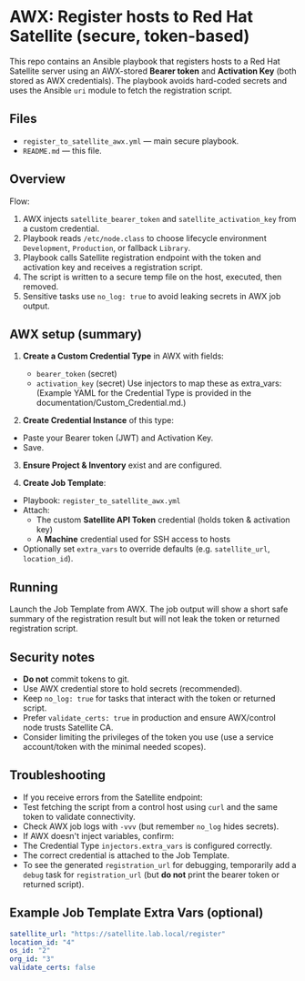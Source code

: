 # AWX: Register hosts to Red Hat Satellite (secure, token-based)

This repo contains an Ansible playbook that registers hosts to a Red Hat Satellite server using an AWX-stored **Bearer token** and **Activation Key** (both stored as AWX credentials). The playbook avoids hard-coded secrets and uses the Ansible `uri` module to fetch the registration script.

## Files
- `register_to_satellite_awx.yml` — main secure playbook.
- `README.md` — this file.

## Overview
Flow:
1. AWX injects `satellite_bearer_token` and `satellite_activation_key` from a custom credential.
2. Playbook reads `/etc/node.class` to choose lifecycle environment `Development`, `Production`, or fallback `Library`.
3. Playbook calls Satellite registration endpoint with the token and activation key and receives a registration script.
4. The script is written to a secure temp file on the host, executed, then removed.
5. Sensitive tasks use `no_log: true` to avoid leaking secrets in AWX job output.

## AWX setup (summary)
1. **Create a Custom Credential Type** in AWX with fields:
   - `bearer_token` (secret)
   - `activation_key` (secret)
   Use injectors to map these as extra_vars:
(Example YAML for the Credential Type is provided in the documentation/Custom_Credential.md.)

2. **Create Credential Instance** of this type:
- Paste your Bearer token (JWT) and Activation Key.
- Save.

3. **Ensure Project & Inventory** exist and are configured.

4. **Create Job Template**:
- Playbook: `register_to_satellite_awx.yml`
- Attach:
  - The custom **Satellite API Token** credential (holds token & activation key)
  - A **Machine** credential used for SSH access to hosts
- Optionally set `extra_vars` to override defaults (e.g. `satellite_url`, `location_id`).

## Running
Launch the Job Template from AWX. The job output will show a short safe summary of the registration result but will not leak the token or returned registration script.

## Security notes
- **Do not** commit tokens to git.
- Use AWX credential store to hold secrets (recommended).
- Keep `no_log: true` for tasks that interact with the token or returned script.
- Prefer `validate_certs: true` in production and ensure AWX/control node trusts Satellite CA.
- Consider limiting the privileges of the token you use (use a service account/token with the minimal needed scopes).

## Troubleshooting
- If you receive errors from the Satellite endpoint:
- Test fetching the script from a control host using `curl` and the same token to validate connectivity.
- Check AWX job logs with `-vvv` (but remember `no_log` hides secrets).
- If AWX doesn't inject variables, confirm:
- The Credential Type `injectors.extra_vars` is configured correctly.
- The correct credential is attached to the Job Template.
- To see the generated `registration_url` for debugging, temporarily add a `debug` task for `registration_url` (but **do not** print the bearer token or returned script).

## Example Job Template Extra Vars (optional)
```yaml
satellite_url: "https://satellite.lab.local/register"
location_id: "4"
os_id: "2"
org_id: "3"
validate_certs: false
